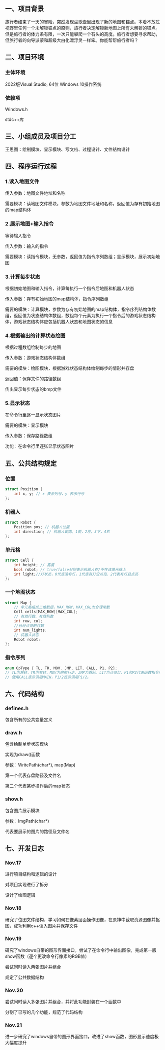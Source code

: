<!--
#参数
同层的：向右下，x+85，y+25
向左下：x-80，y+20
叠层：y-70
-->
## 一、项目背景
旅行者结束了一天的冒险，突然发现尘歌壶里出现了新的地图和锚点。本着不放过视野里任何一个未解锁锚点的原则，旅行者决定解锁新地图上所有未解锁的锚点。但是旅行者的体力条有限，一次只能攀爬一个石头的高度。旅行者想要寻求帮助，但旅行者的向导派蒙和超级大白化漂浮灵一样笨。你能帮帮旅行者吗？
## 二、项目环境
### 主体环境
2022版Visual Studio, 64位 Windows 10操作系统

### 依赖项
Windows.h

stdc++库


## 三、小组成员及项目分工
王思图：绘制模块、显示模块、写文档、过程设计、文件结构设计


## 四、程序运行过程
### 1.读入地图文件

传入参数：地图文件地址和名称

需要模块：读地图文件模块，参数为地图文件地址和名称，返回值为存有初始地图的map结构体

### 2.展示地图+输入指令
等待输入指令

传入参数：输入的指令

需要模块：读指令模块，无参数，返回值为指令序列数组；显示模块，展示初始地图

### 3.计算每步状态
根据初始地图和输入指令，计算每执行一个指令后地图和机器人状态

传入参数：存有初始地图的map结构体，指令序列数组

需要的模块：计算模块，参数为存有初始地图的map结构体，指令序列结构体数组，返回值为状态结构体数组，数组每个元素为执行一个指令后的游戏状态结构体，游戏状态结构体应包括机器人状态和地图状态的信息

### 4.根据输出的计算状态绘图
根据过程数组绘制每步的地图

传入参数：游戏状态结构体数组

需要的模块：绘图模块，根据游戏状态结构体绘制每步的情形并存盘

返回值：保存文件的路径数组

传出显示每步状态的bmp文件

### 5.显示状态
在命令行里逐一显示状态图片

需要的模块：显示模块

传入参数：保存路径数组

功能：在命令行里逐张显示状态图片

## 五、公共结构规定

### 位置
```cpp
struct Position {
	int x, y; // x 表示列号，y 表示行号 
};
```
### 机器人
```cpp
struct Robot {
	Position pos; // 机器人位置 
	int direction; // 机器人朝向，1前，2左，3下，4右
};
```

### 单元格
```cpp
struct Cell {
	int height; // 高度 
	bool robot; // true/false分别表示机器人在/不在该单元格上
	int light;//灯状态，0代表没有灯，1代表有灯没点亮，2代表有灯且点亮
};
```
### 一个地图状态
```cpp
struct Map {
	// 单元格组成二维数组，MAX_ROW、MAX_COL为合理常数 
	Cell cells[MAX_ROW][MAX_COL]; 
	// 有效行数、有效列数
	int row, col; 
	//已经点亮的灯数
	int num_lights;
	// 机器人状态
	Robot robot;
};
```
### 指令序列
```cpp
enum OpType { TL, TR, MOV, JMP, LIT, CALL, P1, P2}; 
// TL为左转，TR为右转，MOV为向前行走，JMP为跳跃，LIT为点亮灯，P1和P2代表函数指令序列； 
// 使用CALL表示调用MAIN，P1/2表示调用P1/2。
```

## 六、代码结构
### defines.h
包含所有的公共变量定义

### draw.h
包含绘制单步状态模块

实现为draw()函数

参数：WritePath(char*), map(Map)

第一个代表存盘路径及文件名

第二个代表某步操作后的map状态

### show.h
包含图片展示模块

参数：ImgPath(char*)

代表要展示的图片的路径及文件名

## 七、开发日志
### Nov.17
进行项目结构和逻辑的设计

对项目实现进行了拆分

设计了绘图逻辑

### Nov.18
研究了位图文件结构，学习如何在像素层面操作图像，在原神中截取资源图像并抠图，成功利用c++读入图片并保存文件

### Nov.19
研究了windows自带的图形界面接口，尝试了在命令行中输出图像，完成第一版show函数（逐个更改命令行像素的RGB值）

尝试同时读入两张图片并组合

规定了公共数据结构

### Nov.20
尝试同时读入多张图片并组合，并将此功能封装在一个函数中

分割了已写的几个功能，规范了代码结构

### Nov.21
进一步研究了windows自带的图形界面接口，改进了show函数，图形显示速度极大幅度提升

